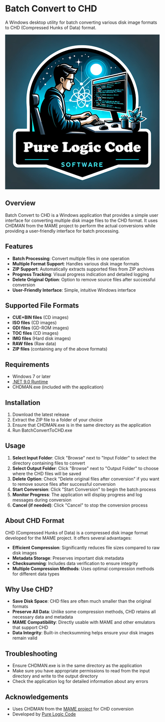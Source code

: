 # Batch Convert to CHD

A Windows desktop utility for batch converting various disk image formats to CHD (Compressed Hunks of Data) format.

![Batch Convert to CHD](images/logo.png)

## Overview

Batch Convert to CHD is a Windows application that provides a simple user interface for converting multiple disk image files to the CHD format. It uses CHDMAN from the MAME project to perform the actual conversions while providing a user-friendly interface for batch processing.

## Features

- **Batch Processing**: Convert multiple files in one operation
- **Multiple Format Support**: Handles various disk image formats
- **ZIP Support**: Automatically extracts supported files from ZIP archives
- **Progress Tracking**: Visual progress indication and detailed logging
- **Delete Original Option**: Option to remove source files after successful conversion
- **User-Friendly Interface**: Simple, intuitive Windows interface

## Supported File Formats

- **CUE+BIN files** (CD images)
- **ISO files** (CD images)
- **GDI files** (GD-ROM images)
- **TOC files** (CD images)
- **IMG files** (Hard disk images)
- **RAW files** (Raw data)
- **ZIP files** (containing any of the above formats)

## Requirements

- Windows 7 or later
- [.NET 9.0 Runtime](https://dotnet.microsoft.com/download/dotnet/9.0)
- CHDMAN.exe (included with the application)

## Installation

1. Download the latest release
2. Extract the ZIP file to a folder of your choice
3. Ensure that CHDMAN.exe is in the same directory as the application
4. Run BatchConvertToCHD.exe

## Usage

1. **Select Input Folder**: Click "Browse" next to "Input Folder" to select the directory containing files to convert
2. **Select Output Folder**: Click "Browse" next to "Output Folder" to choose where the CHD files will be saved
3. **Delete Option**: Check "Delete original files after conversion" if you want to remove source files after successful conversion
4. **Start Conversion**: Click "Start Conversion" to begin the batch process
5. **Monitor Progress**: The application will display progress and log messages during conversion
6. **Cancel (if needed)**: Click "Cancel" to stop the conversion process

## About CHD Format

CHD (Compressed Hunks of Data) is a compressed disk image format developed for the MAME project. It offers several advantages:

- **Efficient Compression**: Significantly reduces file sizes compared to raw disk images
- **Metadata Storage**: Preserves important disk metadata
- **Checksumming**: Includes data verification to ensure integrity
- **Multiple Compression Methods**: Uses optimal compression methods for different data types

## Why Use CHD?

- **Save Disk Space**: CHD files are often much smaller than the original formats
- **Preserve All Data**: Unlike some compression methods, CHD retains all necessary data and metadata
- **MAME Compatibility**: Directly usable with MAME and other emulators that support CHD
- **Data Integrity**: Built-in checksumming helps ensure your disk images remain valid

## Troubleshooting

- Ensure CHDMAN.exe is in the same directory as the application
- Make sure you have appropriate permissions to read from the input directory and write to the output directory
- Check the application log for detailed information about any errors

## Acknowledgements

- Uses CHDMAN from the [MAME project](https://www.mamedev.org/) for CHD conversion
- Developed by [Pure Logic Code](https://www.purelogiccode.com)

